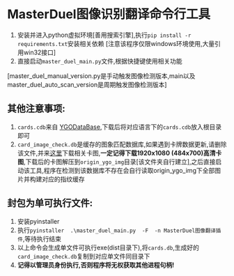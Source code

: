# MasterDuel图像识别翻译命令行工具
1. 安装并进入python虚拟环境[善用搜索引擎],执行`pip install -r requirements.txt`安装相关依赖
[注意该程序仅限windows环境使用,大量引用win32接口]
2. 直接启动`master_duel_main.py`文件,根据快捷键使用相关功能

[master_duel_manual_version.py是手动触发图像检测版本,main以及master_duel_auto_scan_version是周期触发图像检测版本]
## 其他注意事项:
1. `cards.cdb`来自 [YGODataBase](https://github.com/mycard/ygopro-database),下载后将对应语言下的`cards.cdb`放入根目录即可
2. `card_image_check.db`是缓存的图象匹配数据库,如果遇到卡牌数据更新,请删除该文件,并来[这里](https://forum.duelistsunite.org/t/japanese-card-pics/115)下载相关卡图,<strong>一定记得下载1920x1080 (484x700)高清卡图</strong>,下载后的卡图解压到`origin_ygo_img`目录[该文件夹自行建立],之后直接启动该工具,程序在检测到该数据库不存在会自行读取origin_ygo_img下全部图片并构建对应的指纹缓存
## 封包为单可执行文件:
1. 安装pyinstaller
2. 执行`pyinstaller  .\master_duel_main.py  -F  -n MasterDuel图像翻译插件`,等待执行结束
3. 以上命令会生成单文件可执行exe(dist目录下),将`cards.db`,生成好的`card_image_check.db`复制到对应单文件同目录下
4. <strong>记得以管理员身份执行,否则程序将无权获取其他进程句柄!</strong>